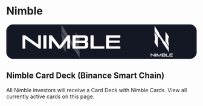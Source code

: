 # Nimble

![](../../.gitbook/assets/nimble-banner%20%281%29.png)

## Nimble Card Deck \(Binance Smart Chain\)

All Nimble investors will receive a Card Deck with Nimble Cards. View all currently active cards on this page.

